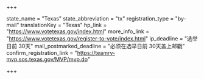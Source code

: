+++

state_name = "Texas"
state_abbreviation = "tx"
registration_type = "by-mail"
translationKey = "Texas"
hp_link = "https://www.votetexas.gov/index.html"
more_info_link = "https://www.votetexas.gov/register-to-vote/index.html"
ip_deadline = "选举日前 30天"
mail_postmarked_deadline = "必须在选举日前 30天盖上邮戳"
confirm_registration_link = "https://teamrv-mvp.sos.texas.gov/MVP/mvp.do"

+++